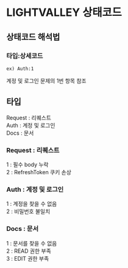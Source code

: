 # LIGHTVALLEY 상태코드
## 상태코드 해석법
### 타입:상세코드
``` 
ex) Auth:1   
```
계정 및 로그인 문제의 1번 항목 참조 


## 타입
Request : 리퀘스트   
Auth : 계정 및 로그인    
Docs : 문서

### Request : 리퀘스트

1 : 필수 body 누락   
2 : RefreshToken 쿠키 손상

### Auth : 계정 및 로그인

1 : 계정을 찾을 수 없음   
2 : 비밀번호 불일치

### Docs : 문서

1 : 문서를 찾을 수 없음  
2 : READ 권한 부족  
3 : EDIT 권한 부족  

